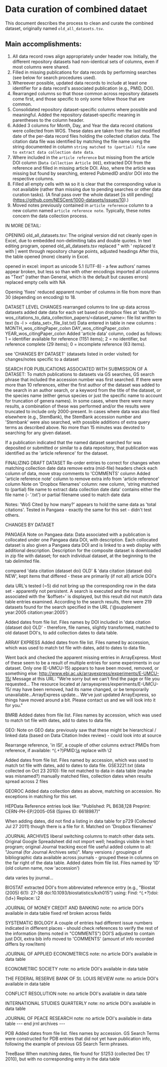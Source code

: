 Data curation of combined dataet
================================

This document describes the process to clean and curate the combined
dataset, originally named `old_all_datasets.tsv`.

Main accomplishments: 
---------------------

1. All data record rows align appropriately under header row.
   Initially, the different repository datasets had non-identical sets
   of columns, even if most columns were shared.
2. Filled in missing publications for data records by performing
   searches (see below for search procedures used).
3. Whereever possible, updated data records to include at least one
   identifier for a data record's associated publication (e.g., PMID,
   DOI).
4. Rearranged columns so that those common across repository datasets
   come first, and those specific to only some follow those that are
   common.
5. Consolidated repository dataset-specific columns where possible and
   meaningful. Added the repository dataset-specific meaning in
   parentheses to the column header.
6. Added 3 columns for Month, Day, and Year the data record citations
   were collected from WOS. These dates are taken from the last
   modified date of the per-data record files holding the collected
   citation data. The citation data file was identified by matching
   the file name using the string documented in column `string matched
   to (partial) file name to extract data collection date data`.
7. Where included in the `article reference` but missing from the
   article DOI column (`Data Collection Article DOI`), extracted DOI
   from the reference and filled in missing article DOI. Also, where
   the article was missing but found by searching, entered PubmedID
   and/or DOI into the respective columns.
8. Filled all empty cells with `NA` so it is clear that the
   corresponding value is not available (rather than missing due to
   pending searches or other data curation tasks). (A final pass over
   the whole dataset [is still pending]
   (https://github.com/NESCent/1000-datasets/issues/10).)
9. Moved notes previously contained in `article reference` column to a
   new column named `article reference note`. Typically, these notes
   concern the data collection process.


IN MORE DETAIL:


OPENING old_all_datasets.tsv:
The original version did not cleanly open in Excel, due to embedded
non-delimiting tabs and double quotes. 
In text editing program, opened old_all_datasets.tsv
replaced " with '
replaced \t with |
went through repository change points, adjusted headings
After this, the table opened (more) cleanly in Excel. 

opened in excel:
import as unicode 5.1 (UTF-8) - a few authors' names appear broken, but less so than with other encodings
imported all columns as "Text" (rather than General, which is the default but causes errors)
replaced empty cells with NA

Opening 'fixes' reduced apparent number of columns in file from more than 30 (depending on encoding) to 18.


DATASET LEVEL CHANGES
rearranged columns to line up data across datasets
added date data for each set based on dropbox files at 'data/10-wos_citations_to_data_collection_papers/<dataset_name>: file list written to text (ls -l > <data_set>_file_list.txt) 
Data entered in table in new columns :
MONTH_wos_citingPaper_colxn
DAY_wos_citingPaper_colxn
YEAR_wos_citingPaper_colxn
Added 'article data' column, coded as follows: 
	1 = identifier available for reference (1151 items);
	2 = no identifier, but reference complete (29 items); 
	0 = incomplete reference (63 items).

see 'CHANGES BY DATASET' (datasets listed in order visited) for changes/notes specific to a dataset


SEARCH FOR PUBLICATIONS ASSOCIATED WITH SUBMISSION OF A DATASET:
To match publications to datasets via GS searches, GS search phrase that included the accession number was first searched. If there were more than 10 references, either the first author of the dataset was added to the search in an author search, or a keyword from the title of the dataset, or the species name (either genus species or just the specific name to account for truncation of genera names). In some cases, where there were many results, a combination of these was performed and/or the results were truncated to include only 2000-present. In cases where data was also filed elsewhere (e.g., StemBank), the StemBank accession number and 'Stembank' were also searched, with possible additions of extra query terms as described above. No more than 15 minutes was devoted to searching for any given dataset.

If a publication indicated that the named dataset searched for was deposited or submitted or similar to a data repository, that publication was identified as the 'article reference' for the dataset. 


FINALIZING DRAFT DATASET
Re-order entries to correct for changes when matching collection date data
remove extra (mid-file) headers
check each column of data, move stray comments to 'COMMENTS' column
Added 'article reference note' column to remove extra info from 'article reference' column
Note on 'Dropbox filenames' column: new column, 'string matched to (partial) file name to extract data collection date data' contains either the file name (- '.txt') or partial filename used to match date data

Notes:
'WoS Cited by how many?' appears to hold the same data as 'total citations'. Tested in Pangaea - exactly the same for this set - didn't test others.

CHANGES BY DATASET

PANGAEA
Note on Pangaea data: Data associated with a publication is collocated under one Pangaea data DOI, with description. Each collocated dataset is also given a Pangaea data DOI and is linked to a web display with additional description. Description for the composite dataset is downloaded in zip file with dataset; for each individual dataset, at the beginning to the tab delimited file.

compared 'data citation (dataset doi) OLD' & 'data citation (dataset doi) NEW', kept items that differed - these are primarily (if not all) article DOI's

data URL's tested (~5) did not bring up the corresponding row in the data set - apparently not persistent. A search is executed and the result associated with the '&offset=' is displayed, but this result did not match data table entries examined. According to the search results, there were 219 datasets found for the search specified in the URL ('@supplement year:2005 citation:year:2005')

Added dates from file list. Files names by DOI included in 'data citation (dataset doi) OLD' - therefore, file names, slightly transformed, matched to old dataset DOI's, to add collection dates to data table.


ARRAY EXPRESS
Added dates from file list. Files named by accession, which was used to match txt file with dates, add to dates to data file.

Went back and checked the apparent missing entries in ArrayExpress. Most of these seem to be a result of multiple entries for some experiments in our dataset. Only one (E-UMCU-15) appears to have been moved, removed, or something else:
http://www.ebi.ac.uk/arrayexpress/experiments/E-UMCU-15/
Message at this URL: "We’re sorry but we can’t find the page or file you requested… The resource located at /arrayexpress/experiments/E-UMCU-15/ may have been removed, had its name changed, or be temporarily unavailable…ArrayExpress update… We’ve just updated ArrayExpress, so things have moved around a bit. Please contact us and we will look into it for you."

BMRB
Added dates from file list. Files names by accession, which was used to match txt file with dates, add to dates to data file.

GEO:
Note on GEO data: previously saw that these might be hierarchical / linked data (based on Data Citation Index review) - could look into at source

Rearrange reference, 'in ISI', a couple of other columns 
extract PMIDs from reference, if available:
^(.+?)PMID:[\s](\d{8,})
replace with \2

Added dates from file list. Files named by accession, which was used to match txt file with dates, add to dates to data file.
GSE3221.txt (data collected on Oct 23 2010): file not matched to data in data table (maybe was misnamed?)
manually matched files, collection dates when results spread across 2 files


GEOROC
Added data collection dates as above, matching on accession. No exceptions in matching for this set.

HEPData
Reference entries look like:
"Published: PL B638,128 Preprint: CERN-PH-EP/2005-058 (Spires ID: 6618987)"

When adding dates, did not find a listing in data table for p729 (Collected Jul 27 2011) though there is a file for it. Matched on 'Dropbox filenames'

JOURNAL ARCHIVES
liberal switching columns to match other data sets. Original Google Spreadsheet did not import well; headings visible in text program; original Journal tracking excel file useful
added column to all: "Journal (for Journal Archives sets)".
Many versions / groupings of bibliographic data available across journals -  grouped these in columns on the far right of the data table.
Added dates from file list. Files named by 'ID' (old column name, now 'accession')

data varies by journal… 

BIOSTAT
extracted DOI's from abbreviated reference entry (e.g., "Biostat (2005) 6(1): 27-38 doi:10.1093/biostatistics/kxh015") using:
Find: ^(.+?)doi:(\d+)
Replace: \2

JOURNAL OF MONEY CREDIT AND BANKING
note: no article DOI's available in data table
fixed ref broken across fields

SYSTEMATIC BIOLOGY
A couple of entries had different issue numbers indicated in different places - should check references to verify the rest of the information (items noted in "COMMENTS")
DOI'S adjusted to contain just DOI, extra bib info moved to 'COMMENTS' (amount of info recorded differs by row/item)

JOURNAL OF APPLIED ECONOMETRICS
note: no article DOI's available in data table

ECONOMETRIC SOCIETY
note: no article DOI's available in data table

THE FEDERAL RESERVE BANK OF St. LOUIS REVIEW
note: no article DOI's available in data table

CONFLICT RESOLUTION
note: no article DOI's available in data table

INTERNATIONAL STUDIES QUARTERLY
note: no article DOI's available in data table

JOURNAL OF PEACE RESEARCH
note: no article DOI's available in data table
--- end jrnl archives ---

PDB
Added dates from file list. files names by accession.
GS Search Terms were constructed for PDB entries that did not yet have publication info, following the example of previous GS Search Term phrases.


TreeBase
When matching dates, file found for S1253 (collected Dec 17 2010), but with no corresponding entry in the data table

